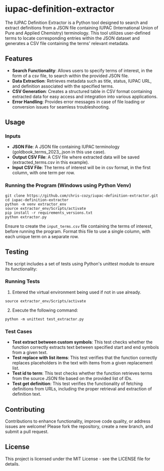 # iupac-definition-extractor

The IUPAC Definition Extractor is a Python tool designed to search and extract definitions from a JSON file containing IUPAC (International Union of Pure and Applied Chemistry) terminology. This tool utilizes user-defined terms to locate corresponding entries within the JSON dataset and generates a CSV file containing the terms' relevant metadata.

## Features

- **Search Functionality**: Allows users to specify terms of interest, in the form of a csv file, to search within the provided JSON file.
- **Data Extraction**: Retrieves metadata such as title, status, IUPAC URL, and definition associated with the specified terms.
- **CSV Generation**: Creates a structured table in CSV format containing extracted data for easy access and integration into various applications.
- **Error Handling**: Provides error messages in case of file loading or conversion issues for seamless troubleshooting.

## Usage

### Inputs

- **JSON File**: A JSON file containing IUPAC terminology (goldbook_terms_2023_.json in this use case).
- **Output CSV File**: A CSV file where extracted data will be saved (extracted_terms.csv in this example).
- **Input CSV File**: The terms of interest will be in csv format, in the first column, with one term per row.

### Running the Program (Windows using Python Venv)

```
git clone https://github.com/chris-cozy/iupac-definition-extractor.git
cd iupac-definition-extractor
python -m venv extractor_env
source extractor_env/Scripts/activate
pip install -r requirements_versions.txt
python extractor.py
```

Ensure to create the `input_terms.csv` file containing the terms of interest, before running the program. Format this file to use a single column, with each unique term on a separate row.

## Testing

The script includes a set of tests using Python's unittest module to ensure its functionality:

### Running Tests

1. Entered the virtual environment being used if not in use already.

```
source extractor_env/Scripts/activate
```

2. Execute the following command:

```
python -m unittest test_extractor.py
```

### Test Cases

- **Test extract between custom symbols**: This test checks whether the function correctly extracts text between specified start and end symbols from a given text.
- **Test replace with list items**: This test verifies that the function correctly replaces placeholders in the text with items from a given replacement list.
- **Test id to term**: This test checks whether the function retrieves terms from the source JSON file based on the provided list of IDs.
- **Test get definition**: This test verifies the functionality of fetching definitions from URLs, including the proper retrieval and extraction of definition text.


## Contributing

Contributions to enhance functionality, improve code quality, or address issues are welcome! Please fork the repository, create a new branch, and submit a pull request.

## License

This project is licensed under the MIT License - see the LICENSE file for details.
